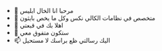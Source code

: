 - 👋 مرحبا انا الخال ابليس
- 👀 متخصص في نظامات الكالي نكس وكل ما يخص بايثون
- 🌱 اهلا بك في قبعتي
- 💞️ ستكون متفوق معي
- 📫 اليك رسالتي ظع براسك لا مستحيل

<!---
khalebles/khalebles is a ✨ special ✨ repository because its `README.md` (this file) appears on your GitHub profile.
You can click the Preview link to take a look at your changes.
--->
